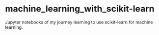 # machine_learning_with_scikit-learn
Jupyter notebooks of my journey learning to use scikit-learn for machine learning. 
